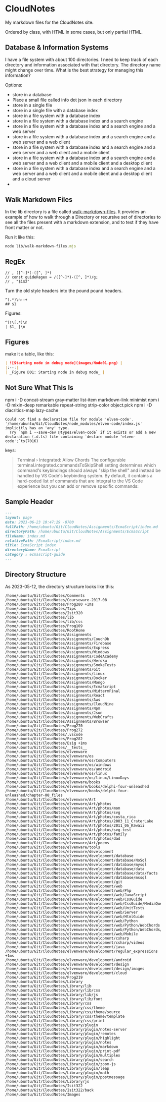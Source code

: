 # CloudNotes

My markdown files for the CloudNotes site.

Ordered by class, with HTML in some cases, but only partial HTML.

## Database & Information Systems

I have a file system with about 100 directories. I need to keep track of each directory and information associated with that directory. The directory name might change over time. What is the best strategy for managing this information?

Options:

- store in a database
- Place a small file called info dot json in each directory
- store in a single file
- store in a single file with a database index
- store in a file system with a database index
- store in a file system with a database index and a search engine
- store in a file system with a database index and a search engine and a web server
- store in a file system with a database index and a search engine and a web server and a web client
- store in a file system with a database index and a search engine and a web server and a web client and a mobile client
- store in a file system with a database index and a search engine and a web server and a web client and a mobile client and a desktop client
- store in a file system with a database index and a search engine and a web server and a web client and a mobile client and a desktop client and a cloud server
-

## Walk Markdown Files

In the lib directory is a file called [walk-markdown-files](lib/walk-markdown-files.mjs). It provides an example of how to walk through a Directory or recursive set of directories to see all the files present with a markdown extension, and to test if they have front matter or not.

Run it like this:

```javascript
node lib/walk-markdown-files.mjs
```

## RegEx

```regex
// , ([^-]*)-([^, ]*)
// const guideRegex = /([^-]*)-([^, ]*)/g;
// , "$1$2"
```

Turn the old style headers into the pound pound headers.

```regex
^(.*)\n--+
## $1
```

Figures:

```regex
^(!\[.*)\n
| $1_ |\n
```

## Figures

make it a table, like this:

```markdown
| ![Starting node in debug mode](images/Node01.png) |
|:--:|
| _Figure D01: Starting node in debug mode_ |
```

## Not Sure What This Is

npm i -D concat-stream gray-matter list-item markdown-link minimist
npm i -D mixin-deep remarkable repeat-string strip-color object.pick
npm i -D diacritics-map lazy-cache

```text
Could not find a declaration file for module 'elven-code'. '/home/ubuntu/Git/CloudNotes/node_modules/elven-code/index.js' implicitly has an 'any' type.
  Try `npm i --save-dev @types/elven-code` if it exists or add a new declaration (.d.ts) file containing `declare module 'elven-code';`ts(7016)
```

keys:

> Terminal › Integrated: Allow Chords
The configurable terminal.integrated.commandsToSkipShell setting determines which command's keybindings should always "skip the shell" and instead be handled by VS Code's keybinding system. By default, it contains a hard-coded list of commands that are integral to the VS Code experience but you can add or remove specific commands:

## Sample Header

```markdown
---
layout: page
date: 2023-06-23 10:47:29 -0700
fullPath: /home/ubuntu/Git/CloudNotes/Assignments/EcmaScript/index.md
directoryPath: /home/ubuntu/Git/CloudNotes/Assignments/EcmaScript
fileName: index.md
relativePath: /EcmaScript/index.md
title: EcmaScript index
directoryName: EcmaScript
category : ecmascript-guide
---
```

## Directory Structure

As 2023-05-12, the directory structure looks like this:

```text
/home/ubuntu/Git/CloudNotes/Comments
/home/ubuntu/Git/CloudNotes/Courseware-2017-08
/home/ubuntu/Git/CloudNotes/Prog280 +1ms
/home/ubuntu/Git/CloudNotes/Tips
/home/ubuntu/Git/CloudNotes/Isit320
/home/ubuntu/Git/CloudNotes/lib
/home/ubuntu/Git/CloudNotes/lib/css
/home/ubuntu/Git/CloudNotes/Prog109
/home/ubuntu/Git/CloudNotes/RootHome
/home/ubuntu/Git/CloudNotes/Assignments
/home/ubuntu/Git/CloudNotes/Assignments/CouchDb
/home/ubuntu/Git/CloudNotes/Assignments/Firebase
/home/ubuntu/Git/CloudNotes/Assignments/Express
/home/ubuntu/Git/CloudNotes/Assignments/Windows
/home/ubuntu/Git/CloudNotes/Assignments/CodeAcademy
/home/ubuntu/Git/CloudNotes/Assignments/Heroku
/home/ubuntu/Git/CloudNotes/Assignments/SmokeTests
/home/ubuntu/Git/CloudNotes/Assignments/Git
/home/ubuntu/Git/CloudNotes/Assignments/Linux
/home/ubuntu/Git/CloudNotes/Assignments/Docker
/home/ubuntu/Git/CloudNotes/Assignments/Mongo
/home/ubuntu/Git/CloudNotes/Assignments/EcmaScript
/home/ubuntu/Git/CloudNotes/Assignments/MidtermFinal
/home/ubuntu/Git/CloudNotes/Assignments/React
/home/ubuntu/Git/CloudNotes/Assignments/Aws
/home/ubuntu/Git/CloudNotes/Assignments/CloudNine
/home/ubuntu/Git/CloudNotes/Assignments/Npm
/home/ubuntu/Git/CloudNotes/Assignments/Json
/home/ubuntu/Git/CloudNotes/Assignments/WebCrafts
/home/ubuntu/Git/CloudNotes/Assignments/Browser
/home/ubuntu/Git/CloudNotes/Prog270
/home/ubuntu/Git/CloudNotes/Prog272
/home/ubuntu/Git/CloudNotes/.vscode
/home/ubuntu/Git/CloudNotes/Prog282
/home/ubuntu/Git/CloudNotes/Esig +1ms
/home/ubuntu/Git/CloudNotes/__tests__
/home/ubuntu/Git/CloudNotes/elvenware
/home/ubuntu/Git/CloudNotes/elvenware/os
/home/ubuntu/Git/CloudNotes/elvenware/os/Computers
/home/ubuntu/Git/CloudNotes/elvenware/os/windows
/home/ubuntu/Git/CloudNotes/elvenware/os/android
/home/ubuntu/Git/CloudNotes/elvenware/os/linux
/home/ubuntu/Git/CloudNotes/elvenware/os/linux/LinuxDays
/home/ubuntu/Git/CloudNotes/elvenware/books
/home/ubuntu/Git/CloudNotes/elvenware/books/delphi-four-unleashed
/home/ubuntu/Git/CloudNotes/elvenware/books/delphi-four-unleashed/chapter-08_files
/home/ubuntu/Git/CloudNotes/elvenware/Art
/home/ubuntu/Git/CloudNotes/elvenware/Art/photos
/home/ubuntu/Git/CloudNotes/elvenware/Art/photos/mom
/home/ubuntu/Git/CloudNotes/elvenware/Art/photos/svg
/home/ubuntu/Git/CloudNotes/elvenware/Art/photos/costa_rica
/home/ubuntu/Git/CloudNotes/elvenware/Art/photos/2003_11_CraterLake
/home/ubuntu/Git/CloudNotes/elvenware/Art/photos/2011_06_Kawaii
/home/ubuntu/Git/CloudNotes/elvenware/Art/photos/svg-test
/home/ubuntu/Git/CloudNotes/elvenware/Art/photos/family
/home/ubuntu/Git/CloudNotes/elvenware/Art/photos/dad
/home/ubuntu/Git/CloudNotes/elvenware/Art/poems
/home/ubuntu/Git/CloudNotes/elvenware/tools
/home/ubuntu/Git/CloudNotes/elvenware/development
/home/ubuntu/Git/CloudNotes/elvenware/development/database
/home/ubuntu/Git/CloudNotes/elvenware/development/database/NoSql
/home/ubuntu/Git/CloudNotes/elvenware/development/database/mysql
/home/ubuntu/Git/CloudNotes/elvenware/development/database/data
/home/ubuntu/Git/CloudNotes/elvenware/development/database/data/facts
/home/ubuntu/Git/CloudNotes/elvenware/development/database/mssql
/home/ubuntu/Git/CloudNotes/elvenware/development/git
/home/ubuntu/Git/CloudNotes/elvenware/development/web
/home/ubuntu/Git/CloudNotes/elvenware/development/web/Php
/home/ubuntu/Git/CloudNotes/elvenware/development/web/JavaScript
/home/ubuntu/Git/CloudNotes/elvenware/development/web/CssGuide
/home/ubuntu/Git/CloudNotes/elvenware/development/web/CssGuide/MediaQuery
/home/ubuntu/Git/CloudNotes/elvenware/development/web/UnitTests
/home/ubuntu/Git/CloudNotes/elvenware/development/web/Server
/home/ubuntu/Git/CloudNotes/elvenware/development/web/HtmlGuide
/home/ubuntu/Git/CloudNotes/elvenware/development/web/Python
/home/ubuntu/Git/CloudNotes/elvenware/development/web/Python/WebChords
/home/ubuntu/Git/CloudNotes/elvenware/development/web/Python/WebChords/pythonScripts
/home/ubuntu/Git/CloudNotes/elvenware/development/web/Mobile
/home/ubuntu/Git/CloudNotes/elvenware/development/csharp
/home/ubuntu/Git/CloudNotes/elvenware/development/csharp/videos
/home/ubuntu/Git/CloudNotes/elvenware/development/java
/home/ubuntu/Git/CloudNotes/elvenware/development/regular_expressions +1ms
/home/ubuntu/Git/CloudNotes/elvenware/development/android
/home/ubuntu/Git/CloudNotes/elvenware/development/design
/home/ubuntu/Git/CloudNotes/elvenware/development/design/images
/home/ubuntu/Git/CloudNotes/elvenware/development/cloud
/home/ubuntu/Git/CloudNotes/Prog219
/home/ubuntu/Git/CloudNotes/Library
/home/ubuntu/Git/CloudNotes/Library/lib
/home/ubuntu/Git/CloudNotes/Library/lib/css
/home/ubuntu/Git/CloudNotes/Library/lib/js
/home/ubuntu/Git/CloudNotes/Library/lib/font
/home/ubuntu/Git/CloudNotes/Library/css
/home/ubuntu/Git/CloudNotes/Library/css/theme
/home/ubuntu/Git/CloudNotes/Library/css/theme/source
/home/ubuntu/Git/CloudNotes/Library/css/theme/template
/home/ubuntu/Git/CloudNotes/Library/css/print
/home/ubuntu/Git/CloudNotes/Library/plugin
/home/ubuntu/Git/CloudNotes/Library/plugin/notes-server
/home/ubuntu/Git/CloudNotes/Library/plugin/remotes
/home/ubuntu/Git/CloudNotes/Library/plugin/highlight
/home/ubuntu/Git/CloudNotes/Library/plugin/notes
/home/ubuntu/Git/CloudNotes/Library/plugin/markdown
/home/ubuntu/Git/CloudNotes/Library/plugin/print-pdf
/home/ubuntu/Git/CloudNotes/Library/plugin/multiplex
/home/ubuntu/Git/CloudNotes/Library/plugin/search
/home/ubuntu/Git/CloudNotes/Library/plugin/zoom-js
/home/ubuntu/Git/CloudNotes/Library/plugin/leap
/home/ubuntu/Git/CloudNotes/Library/plugin/math
/home/ubuntu/Git/CloudNotes/Library/plugin/postmessage
/home/ubuntu/Git/CloudNotes/Library/js
/home/ubuntu/Git/CloudNotes/Isit322
/home/ubuntu/Git/CloudNotes/Isit322/back
/home/ubuntu/Git/CloudNotes/Images
  ```
